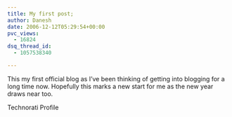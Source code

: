 ```yaml
---
title: My first post;
author: Danesh
date: 2006-12-12T05:29:54+00:00
pvc_views:
  - 16824
dsq_thread_id:
  - 1057538340

---
```

<p align="left">
  This my first official blog as I&#8217;ve been thinking of getting into blogging for a long time now. Hopefully this marks a new start for me as the new year draws near too.
</p>

Technorati Profile